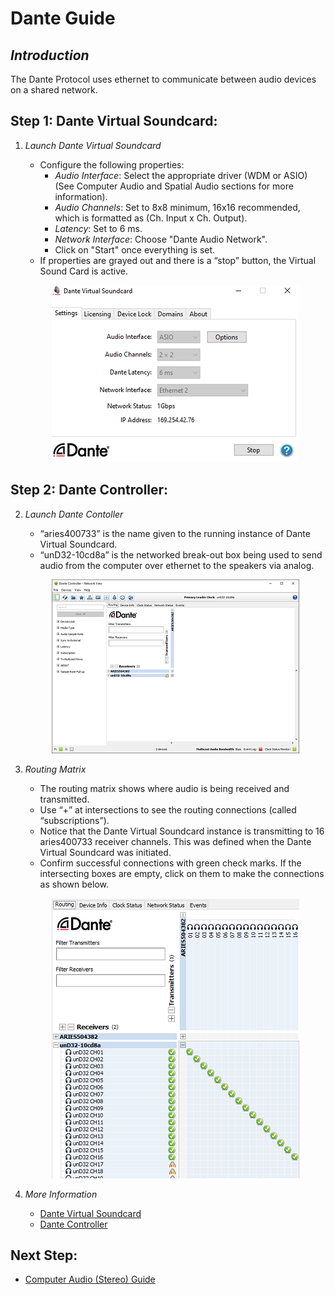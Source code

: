 # Dante Guide

## *Introduction*  
The Dante Protocol uses ethernet to communicate between audio devices on a shared network. 

## Step 1: Dante Virtual Soundcard: 
1. *Launch Dante Virtual Soundcard*


   - Configure the following properties:  
     - *Audio Interface*: Select the appropriate driver (WDM or ASIO) (See Computer Audio and Spatial Audio sections for more information).  
     - *Audio Channels*: Set to 8x8 minimum, 16x16 recommended, which is formatted as (Ch. Input x Ch. Output).  
     - *Latency*: Set to 6 ms.  
     - *Network Interface*: Choose "Dante Audio Network".
     - Click on "Start" once everything is set.  
   - If properties are grayed out and there is a “stop” button, the Virtual Sound Card is active.
   <p align="center">
     <img src="../images/sa/dvs.png" width="396" height="283" alt="Open Device">
   </p>

## Step 2: Dante Controller: 
2. *Launch Dante Contoller*

   - “aries400733” is the name given to the running instance of Dante Virtual Soundcard.
   - “unD32-10cd8a” is the networked break-out box being used to send audio from the computer over ethernet to the speakers
via analog.
   <p align="center">
     <img src="../images/sa/dc.png" width="396" height="278" alt="Open Device">
   </p>

3. *Routing Matrix*  
   - The routing matrix shows where audio is being received and transmitted.  
   - Use “+” at intersections to see the routing connections (called “subscriptions”).
   - Notice that the Dante Virtual Soundcard instance is transmitting to 16 aries400733 receiver channels. This was defined when the Dante Virtual Soundcard was initiated.  
   - Confirm successful connections with green check marks. If the intersecting boxes are empty, click on them to
make the connections as shown below.
   <p align="center">
     <img src="../images/sa/16.png" width="396" height="448" alt="Open Device">
   </p>

4. *More Information*  
     - [Dante Virtual Soundcard](https://dev.audinate.com/GA/dvs/userguide/webhelp/content/front_page.htm)  
     - [Dante Controller](https://dev.audinate.com/GA/dante-controller/userguide/webhelp/content/front_page.htm)


## Next Step:
   - [Computer Audio (Stereo) Guide](stereo.md)  
